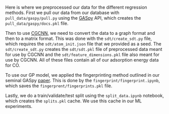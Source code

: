 Here is where we preprocessed our data for the different regression methods.
First we pull our data from our database with `pull_data/gaspy/pull.py` using the [GASpy](https://github.com/ulissigroup/GASpy) API, which creates the `pull_data/gaspy/docs.pkl` file.

Then to use [CGCNN](https://pubs.acs.org/doi/abs/10.1021/acs.jpclett.9b01428), we need to convert the data to a graph format and then to a matrix format.
This was done with the `sdt/create_sdt.py` file, which requires the `sdt/atom_init.json` file that we provided as a seed.
The `sdt/create_sdt.py` creates the `sdt/sdt.pkl` file of preprocessed data meant for use by CGCNN and the `sdt/feature_dimensions.pkl` file also meant for use by CGCNN.
All of these files contain all of our adsorption energy data for CO.

To use our GP model, we applied the fingerprinting method outlined in our seminal GASpy [paper](https://www.nature.com/articles/s41929-018-0142-1).
This is done by the `fingerprint/fingerprint.ipynb`, which saves the `fingerprent/fingerprints.pkl` file.

Lastly, we do a train/validate/test split using the `split_data.ipynb` notebook, which creates the `splits.pkl` cache.
We use this cache in our ML experiments.

